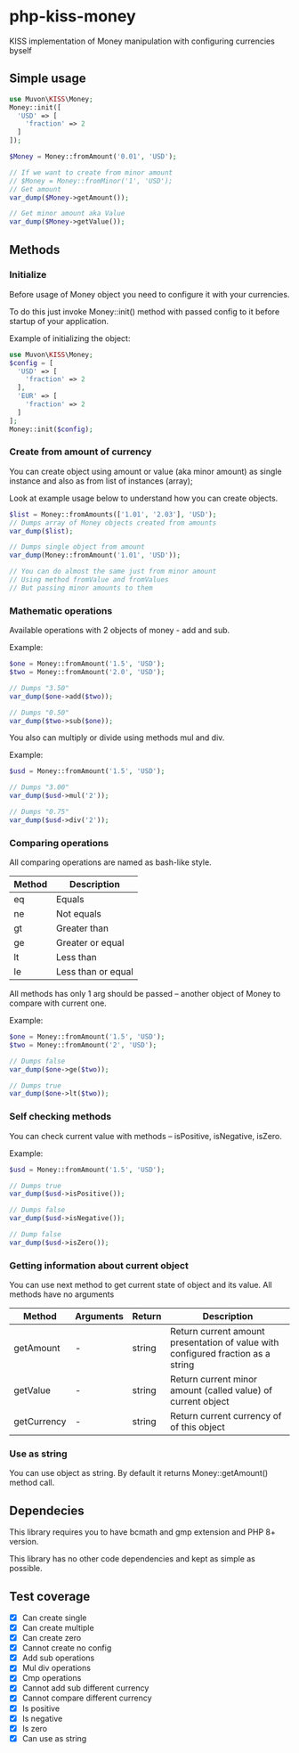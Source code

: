 # php-kiss-money

KISS implementation of Money manipulation with configuring currencies byself

## Simple usage

```php
use Muvon\KISS\Money;
Money::init([
  'USD' => [
    'fraction' => 2
  ]
]);

$Money = Money::fromAmount('0.01', 'USD');

// If we want to create from minor amount
// $Money = Money::fromMinor('1', 'USD');
// Get amount
var_dump($Money->getAmount());

// Get minor amount aka Value
var_dump($Money->getValue());
```

## Methods

### Initialize 

Before usage of Money object you need to configure it with your currencies.

To do this just invoke Money::init() method with passed config to it before startup of your application.

Example of initializing the object:

```php
use Muvon\KISS\Money;
$config = [
  'USD' => [
    'fraction' => 2
  ],
  'EUR' => [
    'fraction' => 2
  ]
];
Money::init($config);
```

### Create from amount of currency

You can create object using amount or value (aka minor amount) as single instance and also as from list of instances (array);

Look at example usage below to understand how you can create objects.

```php
$list = Money::fromAmounts(['1.01', '2.03'], 'USD');
// Dumps array of Money objects created from amounts
var_dump($list);

// Dumps single object from amount
var_dump(Money::fromAmount('1.01', 'USD'));

// You can do almost the same just from minor amount
// Using method fromValue and fromValues
// But passing minor amounts to them
```

### Mathematic operations

Available operations with 2 objects of money - add and sub.

Example:

```php
$one = Money::fromAmount('1.5', 'USD');
$two = Money::fromAmount('2.0', 'USD');

// Dumps "3.50"
var_dump($one->add($two));

// Dumps "0.50"
var_dump($two->sub($one));
```

You also can multiply or divide using methods mul and div.

Example:

```php
$usd = Money::fromAmount('1.5', 'USD');

// Dumps "3.00"
var_dump($usd->mul('2'));

// Dumps "0.75"
var_dump($usd->div('2'));
```

### Comparing operations

All comparing operations are named as bash-like style.

| Method | Description |
|-|-|
| eq | Equals |
| ne | Not equals |
| gt | Greater than |
| ge | Greater or equal |
| lt | Less than |
| le | Less than or equal |

All methods has only 1 arg should be passed – another object of Money to compare with current one.

Example:

```php
$one = Money::fromAmount('1.5', 'USD');
$two = Money::fromAmount('2', 'USD');

// Dumps false
var_dump($one->ge($two));

// Dumps true
var_dump($one->lt($two));
```

### Self checking methods

You can check current value with methods – isPositive, isNegative, isZero.

Example:

```php
$usd = Money::fromAmount('1.5', 'USD');

// Dumps true
var_dump($usd->isPositive());

// Dumps false
var_dump($usd->isNegative());

// Dump false
var_dump($usd->isZero());
```

### Getting information about current object

You can use next method to get current state of object and its value. All methods have no arguments

| Method | Arguments | Return | Description |
|-|-|-|-|
| getAmount | - | string |Return current amount presentation of value with configured fraction as a string |
| getValue | - | string | Return current minor amount (called value) of current object |
| getCurrency | - | string | Return current currency of of this object |

### Use as string

You can use object as string. By default it returns Money::getAmount() method call.

## Dependecies

This library requires you to have bcmath and gmp extension and PHP 8+ version.

This library has no other code dependencies and kept as simple as possible.

## Test coverage

- [x] Can create single
- [x] Can create multiple
- [x] Can create zero
- [x] Cannot create no config
- [x] Add sub operations
- [x] Mul div operations
- [x] Cmp operations
- [x] Cannot add sub different currency
- [x] Cannot compare different currency
- [x] Is positive
- [x] Is negative
- [x] Is zero
- [x] Can use as string

